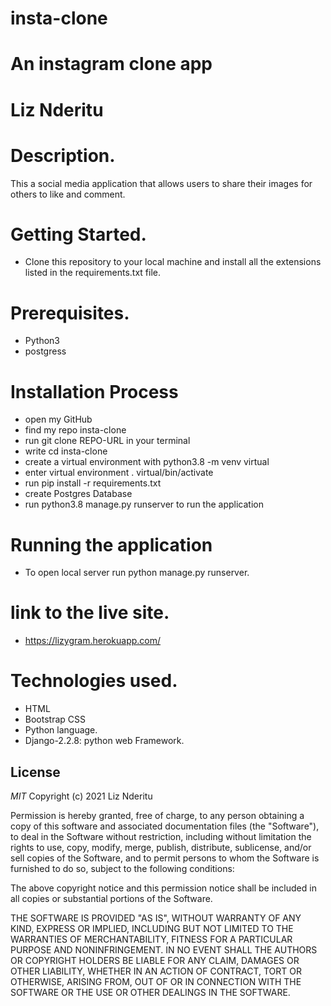 # insta-clone

# An instagram clone app
# Liz Nderitu

# Description.
This a social media application that allows users to share their images for others to like and comment.

# Getting Started.
* Clone this repository to your local machine and install all the extensions listed in the requirements.txt file.

# Prerequisites.
* Python3
* postgress

# Installation Process
* open my GitHub
* find my repo insta-clone
* run git clone REPO-URL in your terminal
* write cd insta-clone
* create a virtual environment with python3.8 -m venv virtual
* enter virtual environment . virtual/bin/activate
* run pip install -r requirements.txt
* create Postgres Database
* run python3.8 manage.py runserver to run the application


# Running the application
* To open local server run python manage.py runserver.

# link to the live site.

* https://lizygram.herokuapp.com/
# Technologies used.
* HTML
* Bootstrap CSS
* Python language.
* Django-2.2.8: python web Framework.

## License
*MIT* Copyright (c) 2021 Liz Nderitu

Permission is hereby granted, free of charge, to any person obtaining a copy
of this software and associated documentation files (the "Software"), to deal
in the Software without restriction, including without limitation the rights
to use, copy, modify, merge, publish, distribute, sublicense, and/or sell
copies of the Software, and to permit persons to whom the Software is
furnished to do so, subject to the following conditions:

The above copyright notice and this permission notice shall be included in all
copies or substantial portions of the Software.

THE SOFTWARE IS PROVIDED "AS IS", WITHOUT WARRANTY OF ANY KIND, EXPRESS OR
IMPLIED, INCLUDING BUT NOT LIMITED TO THE WARRANTIES OF MERCHANTABILITY,
FITNESS FOR A PARTICULAR PURPOSE AND NONINFRINGEMENT. IN NO EVENT SHALL THE
AUTHORS OR COPYRIGHT HOLDERS BE LIABLE FOR ANY CLAIM, DAMAGES OR OTHER
LIABILITY, WHETHER IN AN ACTION OF CONTRACT, TORT OR OTHERWISE, ARISING FROM,
OUT OF OR IN CONNECTION WITH THE SOFTWARE OR THE USE OR OTHER DEALINGS IN THE
SOFTWARE.
